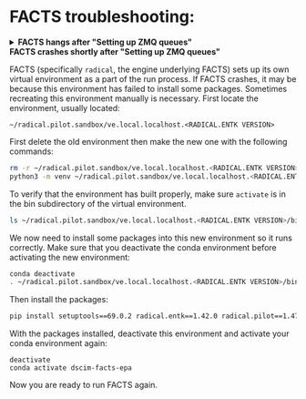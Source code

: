 # FACTS troubleshooting:

<details>

<summary><b>FACTS hangs after "Setting up ZMQ queues"</b></summary>

FACTS (specifically `radical`, the engine underlying FACTS) sets up its own virtual environment as a part of the run process. Some systems have specific versions of applications that cause the installation to fail. It is a known issue in `radical` that this failure will cause FACTS to hang. To check if this virtual environment has failed to install, find the default location of the engine at 

```
~/radical.pilot.sandbox/ve.local.localhost.<RADICAL.ENTK VERSION>
```

In this folder, there should be a file:

```
~/radical.pilot.sandbox/ve.local.localhost.<RADICAL.ENTK VERSION>/bin/activate
```

If this file does not exist, you may have to manually create the virtual environment. First delete the old environment then make the new one with the following commands:

```bash
rm -r ~/radical.pilot.sandbox/ve.local.localhost.<RADICAL.ENTK VERSION>
python3 -m venv ~/radical.pilot.sandbox/ve.local.localhost.<RADICAL.ENTK VERSION>
```

Now the file that was missing before should exist. To verify, make sure `activate` is in the bin subdirectory of the virtual environment.

```bash
ls ~/radical.pilot.sandbox/ve.local.localhost.<RADICAL.ENTK VERSION>/bin/
```

We now need to install some packages into this new environment so it runs correctly. Make sure that you deactivate the conda environment before activating the new environment:

```bash
conda deactivate
. ~/radical.pilot.sandbox/ve.local.localhost.<RADICAL.ENTK VERSION>/bin/activate
```

Then install the packages:

```bash
pip install radical.entk==1.42.0 radical.pilot==1.47.0 radical.utils==1.47.0 radical.saga==1.47.0 radical.gtod==1.47.0
```

With the packages installed, deactivate this environment and activate your conda environment again:

```
deactivate
conda activate dscim-facts-epa
```

Now you are ready to run FACTS again.

</details>

<summary><b>FACTS crashes shortly after "Setting up ZMQ queues"</b></summary>

FACTS (specifically `radical`, the engine underlying FACTS) sets up its own virtual environment as a part of the run process. If FACTS crashes, it may be because this environment has failed to install some packages. Sometimes recreating this environment manually is necessary. First locate the environment, usually located:

```
~/radical.pilot.sandbox/ve.local.localhost.<RADICAL.ENTK VERSION>
```

First delete the old environment then make the new one with the following commands:

```bash
rm -r ~/radical.pilot.sandbox/ve.local.localhost.<RADICAL.ENTK VERSION>
python3 -m venv ~/radical.pilot.sandbox/ve.local.localhost.<RADICAL.ENTK VERSION>
```

To verify that the environment has built properly, make sure `activate` is in the bin subdirectory of the virtual environment.

```bash
ls ~/radical.pilot.sandbox/ve.local.localhost.<RADICAL.ENTK VERSION>/bin/
```

We now need to install some packages into this new environment so it runs correctly. Make sure that you deactivate the conda environment before activating the new environment:

```bash
conda deactivate
. ~/radical.pilot.sandbox/ve.local.localhost.<RADICAL.ENTK VERSION>/bin/activate
```

Then install the packages:

```bash
pip install setuptools==69.0.2 radical.entk==1.42.0 radical.pilot==1.47.0 radical.utils==1.47.0 radical.saga==1.47.0 radical.gtod==1.47.0
```

With the packages installed, deactivate this environment and activate your conda environment again:

```
deactivate
conda activate dscim-facts-epa
```

Now you are ready to run FACTS again.

</details>

